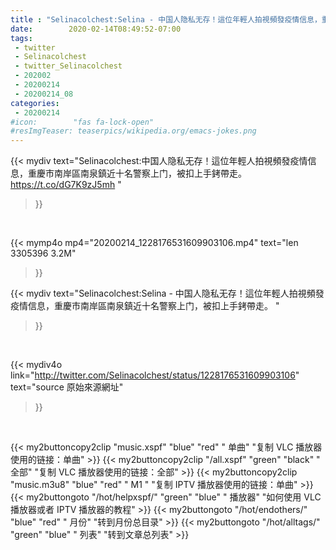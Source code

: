 ```yaml
---
title : "Selinacolchest:Selina - 中国人隐私无存！這位年輕人拍視頻發疫情信息，重慶市南岸區南泉鎮近十名警察上门，被扣上手銬帶走。 "
date:        2020-02-14T08:49:52-07:00
tags:
 - twitter
 - Selinacolchest
 - twitter_Selinacolchest
 - 202002
 - 20200214
 - 20200214_08
categories:
 - 20200214
#icon:        "fas fa-lock-open"
#resImgTeaser: teaserpics/wikipedia.org/emacs-jokes.png
---
```


{{< mydiv text="Selinacolchest:中国人隐私无存！這位年輕人拍視頻發疫情信息，重慶市南岸區南泉鎮近十名警察上门，被扣上手銬帶走。 https://t.co/dG7K9zJ5mh "
>}}
<br>


{{< mymp4o mp4="20200214_1228176531609903106.mp4"
text="len 3305396    3.2M"
>}}


{{< mydiv text="Selinacolchest:Selina - 中国人隐私无存！這位年輕人拍視頻發疫情信息，重慶市南岸區南泉鎮近十名警察上门，被扣上手銬帶走。 "
>}}
<br>

{{< mydiv4o link="http://twitter.com/Selinacolchest/status/1228176531609903106"
text="source 原始來源網址"
>}}


<br>



{{< my2buttoncopy2clip "music.xspf"        "blue"   "red"    " 单曲"  "复制 VLC 播放器使用的链接：单曲" >}} {{< my2buttoncopy2clip "/all.xspf"         "green"  "black"  " 全部"  "复制 VLC 播放器使用的链接：全部" >}} {{< my2buttoncopy2clip "music.m3u8"        "blue"   "red"    " M1 "    "复制 IPTV 播放器使用的链接：单曲" >}} {{< my2buttongoto      "/hot/helpxspf/"    "green"  "blue"   " 播放器" "如何使用 VLC 播放器或者 IPTV 播放器的教程" >}} {{< my2buttongoto      "/hot/endothers/"   "blue"   "red"    " 月份"   "转到月份总目录" >}} {{< my2buttongoto      "/hot/alltags/"     "green"  "blue"   " 列表"   "转到文章总列表" >}} 

